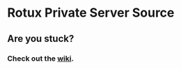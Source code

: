 
# Rotux Private Server Source

## Are you stuck?

### Check out the [wiki](//github.com/mihail-rotmg/Rotux/wiki).
